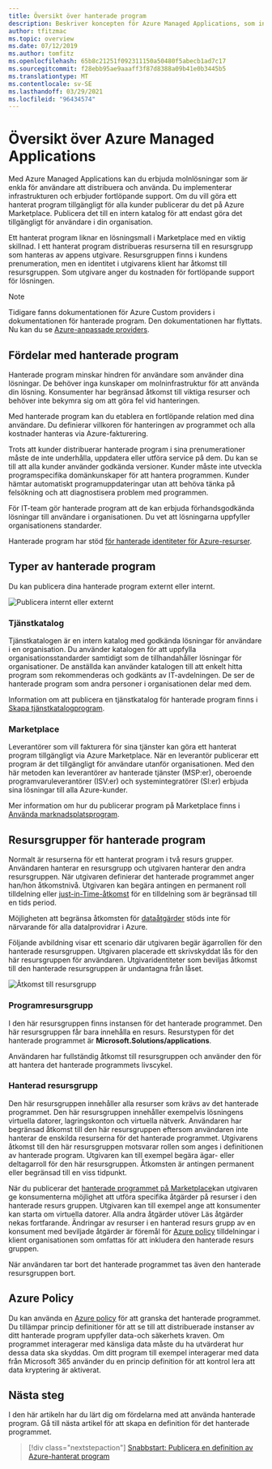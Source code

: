 ```yaml
---
title: Översikt över hanterade program
description: Beskriver koncepten för Azure Managed Applications, som innehåller moln lösningar som är lätta för konsumenter att distribuera och använda.
author: tfitzmac
ms.topic: overview
ms.date: 07/12/2019
ms.author: tomfitz
ms.openlocfilehash: 65b8c21251f092311150a50480f5abecb1ad7c17
ms.sourcegitcommit: f28ebb95ae9aaaff3f87d8388a09b41e0b3445b5
ms.translationtype: MT
ms.contentlocale: sv-SE
ms.lasthandoff: 03/29/2021
ms.locfileid: "96434574"
---
```

# <a name="azure-managed-applications-overview"></a>Översikt över Azure Managed Applications

Med Azure Managed Applications kan du erbjuda molnlösningar som är enkla för användare att distribuera och använda. Du implementerar infrastrukturen och erbjuder fortlöpande support. Om du vill göra ett hanterat program tillgängligt för alla kunder publicerar du det på Azure Marketplace. Publicera det till en intern katalog för att endast göra det tillgängligt för användare i din organisation. 

Ett hanterat program liknar en lösningsmall i Marketplace med en viktig skillnad. I ett hanterat program distribueras resurserna till en resursgrupp som hanteras av appens utgivare. Resursgruppen finns i kundens prenumeration, men en identitet i utgivarens klient har åtkomst till resursgruppen. Som utgivare anger du kostnaden för fortlöpande support för lösningen.

> [!NOTE]
> Tidigare fanns dokumentationen för Azure Custom providers i dokumentationen för hanterade program. Den dokumentationen har flyttats. Nu kan du se [Azure-anpassade providers](../custom-providers/overview.md).

## <a name="advantages-of-managed-applications"></a>Fördelar med hanterade program

Hanterade program minskar hindren för användare som använder dina lösningar. De behöver inga kunskaper om molninfrastruktur för att använda din lösning. Konsumenter har begränsad åtkomst till viktiga resurser och behöver inte bekymra sig om att göra fel vid hanteringen. 

Med hanterade program kan du etablera en fortlöpande relation med dina användare. Du definierar villkoren för hanteringen av programmet och alla kostnader hanteras via Azure-fakturering.

Trots att kunder distribuerar hanterade program i sina prenumerationer måste de inte underhålla, uppdatera eller utföra service på dem. Du kan se till att alla kunder använder godkända versioner. Kunder måste inte utveckla programspecifika domänkunskaper för att hantera programmen. Kunder hämtar automatiskt programuppdateringar utan att behöva tänka på felsökning och att diagnostisera problem med programmen. 

För IT-team gör hanterade program att de kan erbjuda förhandsgodkända lösningar till användare i organisationen. Du vet att lösningarna uppfyller organisationens standarder.

Hanterade program har stöd [för hanterade identiteter för Azure-resurser](./publish-managed-identity.md).

## <a name="types-of-managed-applications"></a>Typer av hanterade program

Du kan publicera dina hanterade program externt eller internt.

![Publicera internt eller externt](./media/overview/manage_app_options.png)

### <a name="service-catalog"></a>Tjänstkatalog

Tjänstkatalogen är en intern katalog med godkända lösningar för användare i en organisation. Du använder katalogen för att uppfylla organisationsstandarder samtidigt som de tillhandahåller lösningar för organisationer. De anställda kan använder katalogen till att enkelt hitta program som rekommenderas och godkänts av IT-avdelningen. De ser de hanterade program som andra personer i organisationen delar med dem.

Information om att publicera en tjänstkatalog för hanterade program finns i [Skapa tjänstkatalogprogram](publish-service-catalog-app.md).

### <a name="marketplace"></a>Marketplace

Leverantörer som vill fakturera för sina tjänster kan göra ett hanterat program tillgängligt via Azure Marketplace. När en leverantör publicerar ett program är det tillgängligt för användare utanför organisationen. Med den här metoden kan leverantörer av hanterade tjänster (MSP:er), oberoende programvaruleverantörer (ISV:er) och systemintegratörer (SI:er) erbjuda sina lösningar till alla Azure-kunder.

Mer information om hur du publicerar program på Marketplace finns i [Använda marknadsplatsprogram](../../marketplace/create-new-azure-apps-offer.md).

## <a name="resource-groups-for-managed-applications"></a>Resursgrupper för hanterade program

Normalt är resurserna för ett hanterat program i två resurs grupper. Användaren hanterar en resursgrupp och utgivaren hanterar den andra resursgruppen. När utgivaren definierar det hanterade programmet anger han/hon åtkomstnivå. Utgivaren kan begära antingen en permanent roll tilldelning eller [just-in-Time-åtkomst](request-just-in-time-access.md) för en tilldelning som är begränsad till en tids period.

Möjligheten att begränsa åtkomsten för [dataåtgärder](../../role-based-access-control/role-definitions.md) stöds inte för närvarande för alla datalprovidrar i Azure.

Följande avbildning visar ett scenario där utgivaren begär ägarrollen för den hanterade resursgruppen. Utgivaren placerade ett skrivskyddat lås för den här resursgruppen för användaren. Utgivaridentiteter som beviljas åtkomst till den hanterade resursgruppen är undantagna från låset.

![Åtkomst till resursgrupp](./media/overview/access.png)

### <a name="application-resource-group"></a>Programresursgrupp

I den här resursgruppen finns instansen för det hanterade programmet. Den här resursgruppen får bara innehålla en resurs. Resurstypen för det hanterade programmet är **Microsoft.Solutions/applications**.

Användaren har fullständig åtkomst till resursgruppen och använder den för att hantera det hanterade programmets livscykel.

### <a name="managed-resource-group"></a>Hanterad resursgrupp

Den här resursgruppen innehåller alla resurser som krävs av det hanterade programmet. Den här resursgruppen innehåller exempelvis lösningens virtuella datorer, lagringskonton och virtuella nätverk. Användaren har begränsad åtkomst till den här resursgruppen eftersom användaren inte hanterar de enskilda resurserna för det hanterade programmet. Utgivarens åtkomst till den här resursgruppen motsvarar rollen som anges i definitionen av hanterade program. Utgivaren kan till exempel begära ägar- eller deltagarroll för den här resursgruppen. Åtkomsten är antingen permanent eller begränsad till en viss tidpunkt.

När du publicerar det [hanterade programmet på Marketplace](../../marketplace/create-new-azure-apps-offer.md)kan utgivaren ge konsumenterna möjlighet att utföra specifika åtgärder på resurser i den hanterade resurs gruppen. Utgivaren kan till exempel ange att konsumenter kan starta om virtuella datorer. Alla andra åtgärder utöver Läs åtgärder nekas fortfarande. Ändringar av resurser i en hanterad resurs grupp av en konsument med beviljade åtgärder är föremål för [Azure policy](../../governance/policy/overview.md) tilldelningar i klient organisationen som omfattas för att inkludera den hanterade resurs gruppen.

När användaren tar bort det hanterade programmet tas även den hanterade resursgruppen bort.

## <a name="azure-policy"></a>Azure Policy

Du kan använda en [Azure policy](../../governance/policy/overview.md) för att granska det hanterade programmet. Du tillämpar princip definitioner för att se till att distribuerade instanser av ditt hanterade program uppfyller data-och säkerhets kraven. Om programmet interagerar med känsliga data måste du ha utvärderat hur dessa data ska skyddas. Om ditt program till exempel interagerar med data från Microsoft 365 använder du en princip definition för att kontrol lera att data kryptering är aktiverat.

## <a name="next-steps"></a>Nästa steg

I den här artikeln har du lärt dig om fördelarna med att använda hanterade program. Gå till nästa artikel för att skapa en definition för det hanterade programmet.

> [!div class="nextstepaction"]
> [Snabbstart: Publicera en definition av Azure-hanterat program](publish-service-catalog-app.md)